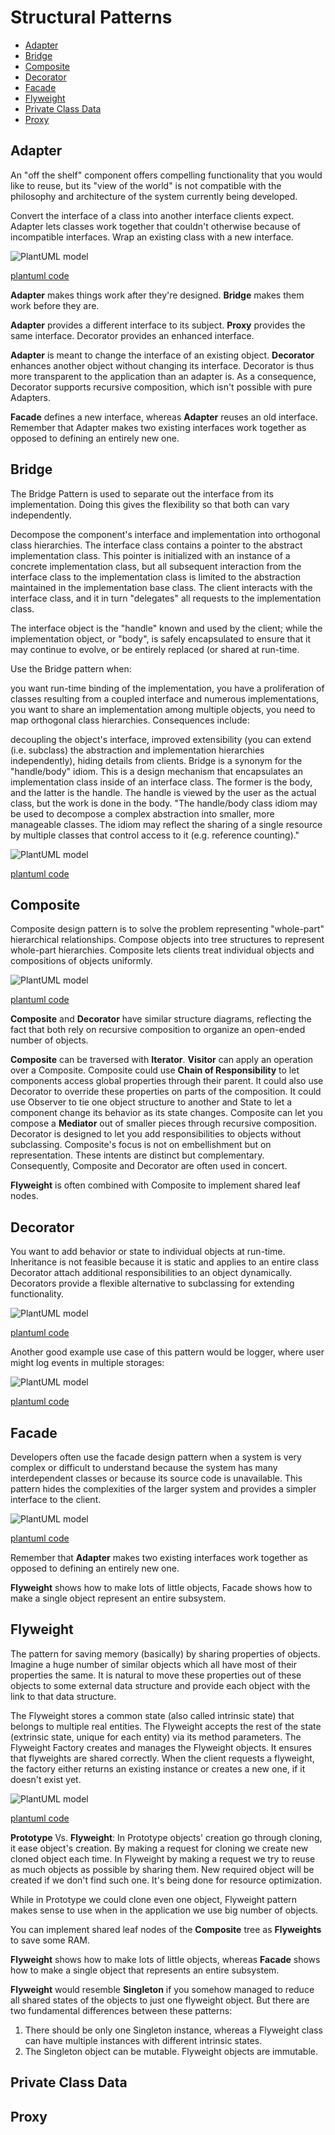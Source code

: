 # Structural Patterns

- [Adapter](#adapter)
- [Bridge](#bridge)
- [Composite](#composite)
- [Decorator](#decorator)
- [Facade](#facade)
- [Flyweight](#flyweight)
- [Private Class Data](#private-class-data)  
- [Proxy](#proxy)

## Adapter

An "off the shelf" component offers compelling functionality that you would like to reuse, but its "view of the world" is not compatible with the philosophy and architecture of the system currently being developed.

Convert the interface of a class into another interface clients expect. Adapter lets classes work together that couldn't otherwise because of incompatible interfaces.
Wrap an existing class with a new interface.

![PlantUML model](diagrams/adapter.svg)

[plantuml code](diagrams/adapter.puml)

**Adapter** makes things work after they're designed.
**Bridge** makes them work before they are.

**Adapter** provides a different interface to its subject. 
**Proxy** provides the same interface. Decorator provides an enhanced interface.

**Adapter** is meant to change the interface of an existing object. 
**Decorator** enhances another object without changing its interface. Decorator is thus more transparent to the application than an adapter is. 
As a consequence, Decorator supports recursive composition, which isn't possible with pure Adapters.

**Facade** defines a new interface, whereas **Adapter** reuses an old interface. Remember that Adapter makes two existing interfaces work together as opposed to defining an entirely new one.


## Bridge

The Bridge Pattern is used to separate out the interface from its implementation. Doing this gives the flexibility so that both can vary independently.


Decompose the component's interface and implementation into orthogonal class hierarchies. The interface class contains a pointer to the abstract implementation class. This pointer is initialized with an instance of a concrete implementation class, but all subsequent interaction from the interface class to the implementation class is limited to the abstraction maintained in the implementation base class. The client interacts with the interface class, and it in turn "delegates" all requests to the implementation class.

The interface object is the "handle" known and used by the client; while the implementation object, or "body", is safely encapsulated to ensure that it may continue to evolve, or be entirely replaced (or shared at run-time.

Use the Bridge pattern when:

you want run-time binding of the implementation,
you have a proliferation of classes resulting from a coupled interface and numerous implementations,
you want to share an implementation among multiple objects,
you need to map orthogonal class hierarchies.
Consequences include:

decoupling the object's interface,
improved extensibility (you can extend (i.e. subclass) the abstraction and implementation hierarchies independently),
hiding details from clients.
Bridge is a synonym for the "handle/body" idiom. This is a design mechanism that encapsulates an implementation class inside of an interface class. The former is the body, and the latter is the handle. The handle is viewed by the user as the actual class, but the work is done in the body. "The handle/body class idiom may be used to decompose a complex abstraction into smaller, more manageable classes. The idiom may reflect the sharing of a single resource by multiple classes that control access to it (e.g. reference counting)."

![PlantUML model](diagrams/bridge.svg)

[plantuml code](diagrams/bridge.puml)

## Composite
Composite design pattern is to solve the problem representing "whole-part" hierarchical relationships. Compose objects into tree 
structures to represent whole-part hierarchies. Composite lets clients treat individual objects and compositions of objects uniformly. 

![PlantUML model](diagrams/composite.svg)

[plantuml code](diagrams/composite.puml)

**Composite** and **Decorator** have similar structure diagrams, reflecting the fact that both rely on recursive composition
 to organize an open-ended number of objects.

**Composite** can be traversed with **Iterator**. **Visitor** can apply an operation over a Composite. Composite could use **Chain of Responsibility** to let components access global properties through their parent. 
It could also use Decorator to override these properties on parts of the composition. It could use Observer to tie one object structure to 
another and State to let a component change its behavior as its state changes.
Composite can let you compose a **Mediator** out of smaller pieces through recursive composition.
Decorator is designed to let you add responsibilities to objects without subclassing. Composite's focus is not on embellishment but on representation.
These intents are distinct but complementary. Consequently, Composite and Decorator are often used in concert.

**Flyweight** is often combined with Composite to implement shared leaf nodes.

## Decorator
You want to add behavior or state to individual objects at run-time. Inheritance is not feasible because it is static and applies to an entire class
Decorator attach additional responsibilities to an object dynamically. Decorators provide a flexible alternative to subclassing for 
extending functionality.

![PlantUML model](diagrams/decorator.svg)

[plantuml code](diagrams/decorator.puml)


Another good example use case of this pattern would be logger, where user might log events in multiple storages: 

![PlantUML model](diagrams/logger_decorater.svg)

[plantuml code](diagrams/logger_decorater.puml)

## Facade
Developers often use the facade design pattern when a system is very complex or difficult to understand because the system has many interdependent classes or because its source code is unavailable. This pattern hides the complexities of the larger system and provides a simpler interface to the client. 

![PlantUML model](diagrams/facade.svg)

[plantuml code](diagrams/facade.puml)


Remember that **Adapter** makes two existing interfaces work together as opposed to defining an entirely new one.

**Flyweight** shows how to make lots of little objects, Facade shows how to make a single object represent an entire subsystem.

## Flyweight
The pattern for saving memory (basically) by sharing properties of objects. Imagine a huge number of similar 
objects which all have most of their properties the same. It is natural to move these properties out of these
 objects to some external data structure and provide each object with the link to that data structure.
 
The Flyweight stores a common state (also called intrinsic state) that belongs to multiple real entities. 
The Flyweight accepts the rest of the state (extrinsic state, unique for each entity) via its  method parameters. 
The Flyweight Factory creates and manages the Flyweight objects. It ensures  that flyweights are shared correctly. 
When the client requests a flyweight, the factory either returns an existing instance or creates a new one,
 if it  doesn't exist yet.

![PlantUML model](diagrams/flyweight_counter_strike.svg)

[plantuml code](diagrams/flyweight_counter_strike.puml)


**Prototype** Vs. **Flyweight**:
In Prototype objects' creation go through cloning, it ease object's creation. By making a request for cloning we create new cloned object each time.
In Flyweight by making a request we try to reuse as much objects as possible by sharing them. New required object will be created if we don't find such one. It's being done for resource optimization.

While in Prototype we could clone even one object, Flyweight pattern makes sense to use when in the application we use big number of objects.

You can implement shared leaf nodes of the **Composite** tree as **Flyweights** to save some RAM.

**Flyweight** shows how to make lots of little objects, whereas **Facade** shows how to make a single object that represents an entire subsystem.

**Flyweight** would resemble **Singleton** if you somehow managed to reduce all shared states of the objects to just one flyweight object. 
But there are two fundamental differences between these patterns:

1) There should be only one Singleton instance, whereas a Flyweight class can have multiple instances with different intrinsic states.
2) The Singleton object can be mutable. Flyweight objects are immutable.

## Private Class Data

## Proxy
